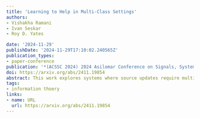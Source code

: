 ```yaml
---
title: 'Learning to Help in Multi-Class Settings'
authors:
- Vishakha Ramani
- Ivan Seskar
- Roy D. Yates

date: '2024-11-29'
publishDate: '2024-11-29T17:10:02.240565Z'
publication_types:
- paper-conference
publication: '*(ACSSC 2024) 2024 Asilomar Conference on Signals, Systems, and Computers*'
doi: https://arxiv.org/abs/2411.19854
abstract: This work explores systems where source updates require multiple sequential processing steps. We model and analyze the Age of Information (AoI) performance of various system designs under both parallel and series server setups. In parallel setups, each processor executes all computation steps with multiple processors working in parallel, while in series setups, each processor performs a specific step in sequence. In practice, processing faster is better in terms of age but it also consumes more power. We identify the occurrence of wasted power in these setups, which arises when processing efforts do not lead to a reduction in age. This happens when a fresher update finishes first in parallel servers or when a server preempts processing due to a fresher update from preceding server in series setups. To address this age-power trade-off, we formulate and solve an optimization problem to determine the optimal service rates for each processing step under a given power budget. We focus on a special case where updates require two computational steps.
tags:
- information thoery
links:
- name: URL
  url: https://arxiv.org/abs/2411.19854
---
```

